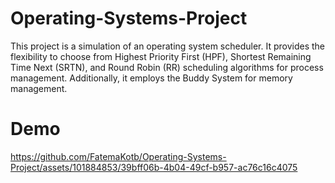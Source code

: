 # Operating-Systems-Project
This project is a simulation of an operating system scheduler. It provides the flexibility to choose from Highest Priority First (HPF), Shortest Remaining Time Next (SRTN), and Round Robin (RR) scheduling algorithms for process management. Additionally, it employs the Buddy System for memory management.

# Demo
https://github.com/FatemaKotb/Operating-Systems-Project/assets/101884853/39bff06b-4b04-49cf-b957-ac76c16c4075
